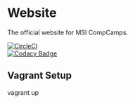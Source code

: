 # Website
The official website for MSI CompCamps.

[![CircleCI](https://circleci.com/gh/CompCamps/Website/tree/master.svg?style=svg)](https://circleci.com/gh/CompCamps/Website/tree/master)  
[![Codacy Badge](https://api.codacy.com/project/badge/Grade/149361ead11842a793ee786ee5db66ea)](https://www.codacy.com/app/CompCamps/Website?utm_source=github.com&amp;utm_medium=referral&amp;utm_content=CompCamps/Website&amp;utm_campaign=Badge_Grade)

## Vagrant Setup

vagrant up
